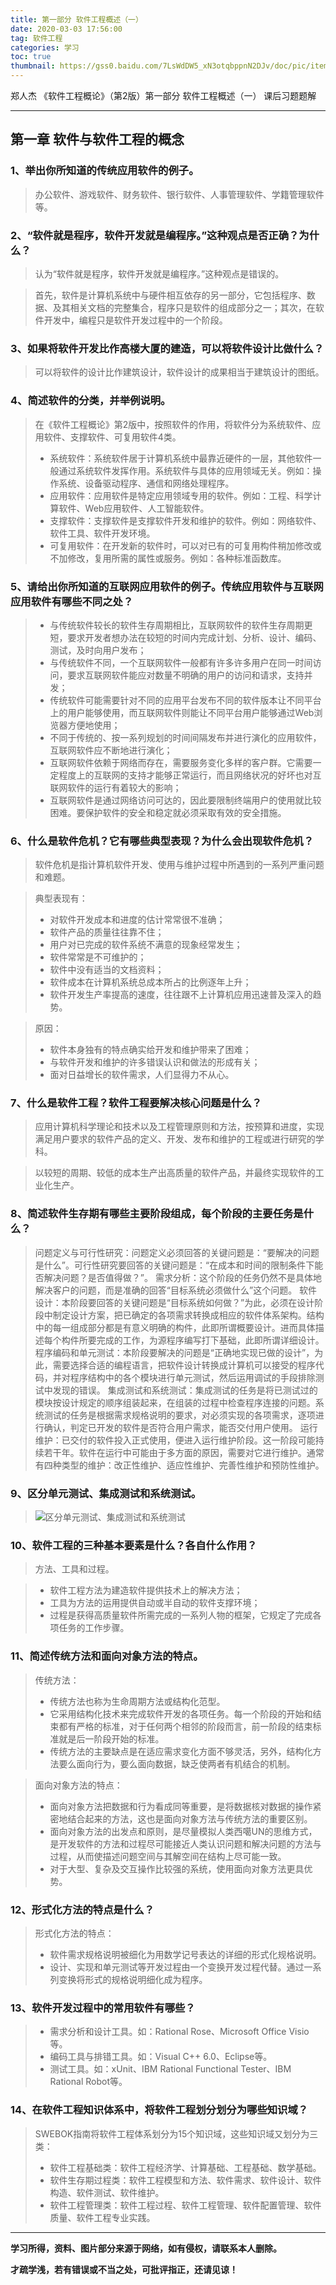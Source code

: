 ```yaml
---
title: 第一部分 软件工程概述（一）
date: 2020-03-03 17:56:00
tag: 软件工程
categories: 学习
toc: true
thumbnail: https://gss0.baidu.com/7LsWdDW5_xN3otqbppnN2DJv/doc/pic/item/d009b3de9c82d158e8ea11eb870a19d8bc3e427b.jpg
---
```


郑人杰 《软件工程概论》（第2版）第一部分 软件工程概述（一） 课后习题题解

<!--more-->

---

## 第一章 软件与软件工程的概念
### 1、举出你所知道的传统应用软件的例子。
> 办公软件、游戏软件、财务软件、银行软件、人事管理软件、学籍管理软件等。

### 2、“软件就是程序，软件开发就是编程序。”这种观点是否正确？为什么？
> 认为“软件就是程序，软件开发就是编程序。”这种观点是错误的。

> 首先，软件是计算机系统中与硬件相互依存的另一部分，它包括程序、数据、及其相关文档的完整集合，程序只是软件的组成部分之一；其次，在软件开发中，编程只是软件开发过程中的一个阶段。

### 3、如果将软件开发比作高楼大厦的建造，可以将软件设计比做什么？
> 可以将软件的设计比作建筑设计，软件设计的成果相当于建筑设计的图纸。

### 4、简述软件的分类，并举例说明。
> 在《软件工程概论》第2版中，按照软件的作用，将软件分为系统软件、应用软件、支撑软件、可复用软件4类。
>* 系统软件：系统软件居于计算机系统中最靠近硬件的一层，其他软件一般通过系统软件发挥作用。系统软件与具体的应用领域无关。例如：操作系统、设备驱动程序、通信和网络处理程序。
>* 应用软件：应用软件是特定应用领域专用的软件。例如：工程、科学计算软件、Web应用软件、人工智能软件。
>* 支撑软件：支撑软件是支撑软件开发和维护的软件。例如：网络软件、软件工具、软件开发环境。
>* 可复用软件：在开发新的软件时，可以对已有的可复用构件稍加修改或不加修改，复用所需的属性或服务。例如：各种标准函数库。

### 5、请给出你所知道的互联网应用软件的例子。传统应用软件与互联网应用软件有哪些不同之处？
>* 与传统软件较长的软件生存周期相比，互联网软件的软件生存周期更短，要求开发者想办法在较短的时间内完成计划、分析、设计、编码、测试，及时向用户发布；
>* 与传统软件不同，一个互联网软件一般都有许多许多用户在同一时间访问，要求互联网软件能应对数量不明确的用户的访问和请求，支持并发；
>* 传统软件可能需要针对不同的应用平台发布不同的软件版本让不同平台上的用户能够使用，而互联网软件则能让不同平台用户能够通过Web浏览器方便地使用；
>* 不同于传统的、按一系列规划的时间间隔发布并进行演化的应用软件，互联网软件应不断地进行演化；
>* 互联网软件依赖于网络而存在，需要服务变化多样的客户群。它需要一定程度上的互联网的支持才能够正常运行，而且网络状况的好坏也对互联网软件的运行有着较大的影响；
>* 互联网软件是通过网络访问可达的，因此要限制终端用户的使用就比较困难。要保护软件的安全和稳定就必须采取有效的安全措施。

### 6、什么是软件危机？它有哪些典型表现？为什么会出现软件危机？
> 软件危机是指计算机软件开发、使用与维护过程中所遇到的一系列严重问题和难题。

> 典型表现有：
>* 对软件开发成本和进度的估计常常很不准确；
>* 软件产品的质量往往靠不住；
>* 用户对已完成的软件系统不满意的现象经常发生；
>* 软件常常是不可维护的；
>* 软件中没有适当的文档资料；
>* 软件成本在计算机系统总成本所占的比例逐年上升；
>* 软件开发生产率提高的速度，往往跟不上计算机应用迅速普及深入的趋势。

> 原因：
>* 软件本身独有的特点确实给开发和维护带来了困难；
>* 与软件开发和维护的许多错误认识和做法的形成有关；
>* 面对日益增长的软件需求，人们显得力不从心。

### 7、什么是软件工程？软件工程要解决核心问题是什么？
>应用计算机科学理论和技术以及工程管理原则和方法，按预算和进度，实现满足用户要求的软件产品的定义、开发、发布和维护的工程或进行研究的学科。

>以较短的周期、较低的成本生产出高质量的软件产品，并最终实现软件的工业化生产。

### 8、简述软件生存期有哪些主要阶段组成，每个阶段的主要任务是什么？
> 问题定义与可行性研究：问题定义必须回答的关键问题是：“要解决的问题是什么”。可行性研究要回答的关键问题是：“在成本和时间的限制条件下能否解决问题？是否值得做？”。</li>
> 需求分析：这个阶段的任务仍然不是具体地解决客户的问题，而是准确的回答“目标系统必须做什么”这个问题。</li>
> 软件设计：本阶段要回答的关键问题是“目标系统如何做？”为此，必须在设计阶段中制定设计方案，把已确定的各项需求转换成相应的软件体系架构。结构中的每一组成部分都是有意义明确的构件，此即所谓概要设计。进而具体描述每个构件所要完成的工作，为源程序编写打下基础，此即所谓详细设计。
> 程序编码和单元测试：本阶段要解决的问题是“正确地实现已做的设计”，为此，需要选择合适的编程语言，把软件设计转换成计算机可以接受的程序代码，并对程序结构中的各个模块进行单元测试，然后运用调试的手段排除测试中发现的错误。
> 集成测试和系统测试：集成测试的任务是将已测试过的模块按设计规定的顺序组装起来，在组装的过程中检查程序连接的问题。系统测试的任务是根据需求规格说明的要求，对必须实现的各项需求，逐项进行确认，判定已开发的软件是否符合用户需求，能否交付用户使用。
> 运行维护：已交付的软件投入正式使用，便进入运行维护阶段。这一阶段可能持续若干年。软件在运行中可能由于多方面的原因，需要对它进行维护。通常有四种类型的维护：改正性维护、适应性维护、完善性维护和预防性维护。

### 9、区分单元测试、集成测试和系统测试。
> ![区分单元测试、集成测试和系统测试](https://gss0.baidu.com/-fo3dSag_xI4khGko9WTAnF6hhy/zhidao/wh%3D600%2C800/sign=c7744c4f516034a829b7b087fb23656c/14ce36d3d539b60064a2caf9e450352ac65cb714.jpg)

### 10、软件工程的三种基本要素是什么？各自什么作用？
> 方法、工具和过程。

>* 软件工程方法为建造软件提供技术上的解决方法；
>* 工具为方法的运用提供自动或半自动的软件支撑环境；
>* 过程是获得高质量软件所需完成的一系列人物的框架，它规定了完成各项任务的工作步骤。

### 11、简述传统方法和面向对象方法的特点。
> 传统方法：
>* 传统方法也称为生命周期方法或结构化范型。
>* 它采用结构化技术来完成软件开发的各项任务。每一个阶段的开始和结束都有严格的标准，对于任何两个相邻的阶段而言，前一阶段的结束标准就是后一阶段开始的标准。
>* 传统方法的主要缺点是在适应需求变化方面不够灵活，另外，结构化方法要么面向行为，要么面向数据，缺乏使两者有机结合的机制。

> 面向对象方法的特点：
>* 面向对象方法把数据和行为看成同等重要，是将数据核对数据的操作紧密地结合起来的方法，这也是面向对象方法与传统方法的重要区别。
>* 面向对象方法的出发点和原则，是尽量模拟人类西噶UN的思维方式，是开发软件的方法和过程尽可能接近人类认识问题和解决问题的方法与过程，从而使描述问题空间与其解空间在结构上尽可能一致。
>* 对于大型、复杂及交互操作比较强的系统，使用面向对象方法更具优势。

### 12、形式化方法的特点是什么？
> 形式化方法的特点：
>* 软件需求规格说明被细化为用数学记号表达的详细的形式化规格说明。
>* 设计、实现和单元测试等开发过程由一个变换开发过程代替。通过一系列变换将形式的规格说明细化成为程序。

### 13、软件开发过程中的常用软件有哪些？
>* 需求分析和设计工具。如：Rational Rose、Microsoft Office Visio等。
>* 编码工具与排错工具。如：Visual C++ 6.0、Eclipse等。
>* 测试工具。如：xUnit、IBM Rational Functional Tester、IBM Rational Robot等。

### 14、在软件工程知识体系中，将软件工程划分划分为哪些知识域？
> SWEBOK指南将软件工程体系划分为15个知识域，这些知识域又划分为三类：
>* 软件工程基础类：软件工程经济学、计算基础、工程基础、数学基础。
>* 软件生存期过程类：软件工程模型和方法、软件需求、软件设计、软件构造、软件测试、软件维护。
>* 软件工程管理类：软件工程过程、软件工程管理、软件配置管理、软件质量、软件工程专业实践。

---

**学习所得，资料、图片部分来源于网络，如有侵权，请联系本人删除。**

**才疏学浅，若有错误或不当之处，可批评指正，还请见谅！**